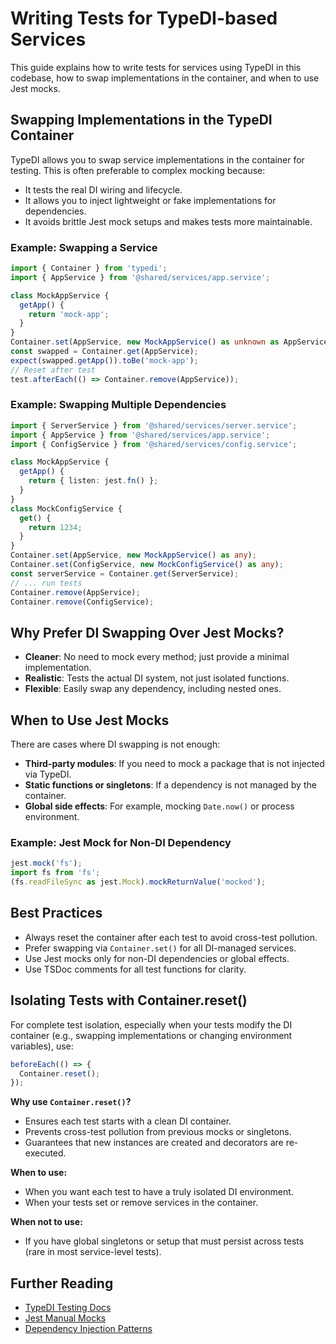 # Writing Tests for TypeDI-based Services

This guide explains how to write tests for services using TypeDI in this codebase, how to swap implementations in the container, and when to use Jest mocks.

## Swapping Implementations in the TypeDI Container

TypeDI allows you to swap service implementations in the container for testing. This is often preferable to complex mocking because:

- It tests the real DI wiring and lifecycle.
- It allows you to inject lightweight or fake implementations for dependencies.
- It avoids brittle Jest mock setups and makes tests more maintainable.

### Example: Swapping a Service

```ts
import { Container } from 'typedi';
import { AppService } from '@shared/services/app.service';

class MockAppService {
  getApp() {
    return 'mock-app';
  }
}
Container.set(AppService, new MockAppService() as unknown as AppService);
const swapped = Container.get(AppService);
expect(swapped.getApp()).toBe('mock-app');
// Reset after test
test.afterEach(() => Container.remove(AppService));
```

### Example: Swapping Multiple Dependencies

```ts
import { ServerService } from '@shared/services/server.service';
import { AppService } from '@shared/services/app.service';
import { ConfigService } from '@shared/services/config.service';

class MockAppService {
  getApp() {
    return { listen: jest.fn() };
  }
}
class MockConfigService {
  get() {
    return 1234;
  }
}
Container.set(AppService, new MockAppService() as any);
Container.set(ConfigService, new MockConfigService() as any);
const serverService = Container.get(ServerService);
// ... run tests
Container.remove(AppService);
Container.remove(ConfigService);
```

## Why Prefer DI Swapping Over Jest Mocks?

- **Cleaner**: No need to mock every method; just provide a minimal implementation.
- **Realistic**: Tests the actual DI system, not just isolated functions.
- **Flexible**: Easily swap any dependency, including nested ones.

## When to Use Jest Mocks

There are cases where DI swapping is not enough:

- **Third-party modules**: If you need to mock a package that is not injected via TypeDI.
- **Static functions or singletons**: If a dependency is not managed by the container.
- **Global side effects**: For example, mocking `Date.now()` or process environment.

### Example: Jest Mock for Non-DI Dependency

```ts
jest.mock('fs');
import fs from 'fs';
(fs.readFileSync as jest.Mock).mockReturnValue('mocked');
```

## Best Practices

- Always reset the container after each test to avoid cross-test pollution.
- Prefer swapping via `Container.set()` for all DI-managed services.
- Use Jest mocks only for non-DI dependencies or global effects.
- Use TSDoc comments for all test functions for clarity.

## Isolating Tests with Container.reset()

For complete test isolation, especially when your tests modify the DI container (e.g., swapping implementations or changing environment variables), use:

```ts
beforeEach(() => {
  Container.reset();
});
```

**Why use `Container.reset()`?**

- Ensures each test starts with a clean DI container.
- Prevents cross-test pollution from previous mocks or singletons.
- Guarantees that new instances are created and decorators are re-executed.

**When to use:**

- When you want each test to have a truly isolated DI environment.
- When your tests set or remove services in the container.

**When not to use:**

- If you have global singletons or setup that must persist across tests (rare in most service-level tests).

## Further Reading

- [TypeDI Testing Docs](https://github.com/typestack/typedi#testing)
- [Jest Manual Mocks](https://jestjs.io/docs/manual-mocks)
- [Dependency Injection Patterns](https://martinfowler.com/articles/injection.html)
